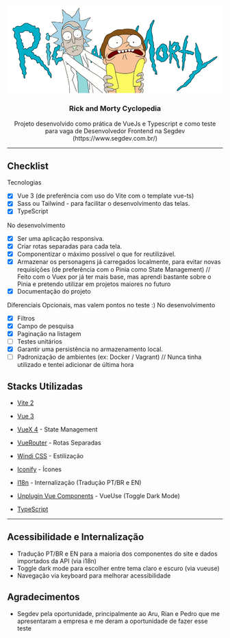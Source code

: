 <p align='center'>
  <img src='./src/assets/img/logo_rickandmorty.png' alt=''/>
</p>

<h3 align='center'>
Rick and Morty Cyclopedia
</h3>

<p align='center'>
Projeto desenvolvido como prática de VueJs e Typescript e como teste para vaga de Desenvolvedor Frontend na Segdev (https://www.segdev.com.br/)
</p>

<hr/>

## Checklist

Tecnologias

- [x] Vue 3 (de preferência com uso do Vite com o template vue-ts)
- [x] Sass ou Tailwind - para facilitar o desenvolvimento das telas.
- [x] TypeScript

No desenvolvimento

- [x] Ser uma aplicação responsiva.
- [x] Criar rotas separadas para cada tela.
- [x] Componentizar o máximo possível o que for reutilizável.
- [x] Armazenar os personagens já carregados localmente, para evitar novas requisições (de preferência com o Pinia como State Management) // Feito com o Vuex por já ter mais base, mas aprendi bastante sobre o Pinia e pretendo utilizar em projetos maiores no futuro
- [x] Documentação do projeto

Diferenciais
Opcionais, mas valem pontos no teste :)
No desenvolvimento

- [x] Filtros
- [x] Campo de pesquisa
- [x] Paginação na listagem
- [ ] Testes unitários 
- [x] Garantir uma persistência no armazenamento local.
- [ ] Padronização de ambientes (ex: Docker / Vagrant) // Nunca tinha utilizado e tentei adicionar de última hora

## Stacks Utilizadas

- [Vite 2](https://github.com/vitejs/vite)

- [Vue 3](https://github.com/vuejs/vue-next) 

- [VueX 4](https://vuex.vuejs.org/) - State Management 

- [VueRouter](https://router.vuejs.org/) - Rotas Separadas

- [Windi CSS](https://github.com/windicss/windicss) - Estilização

- [Iconify](https://iconify.design/) - Ícones 

- [I18n](https://github.com/antfu/vite-plugin-md) - Internalização (Tradução PT/BR e EN)

- [Unplugin Vue Components](https://github.com/antfu/unplugin-vue-components) - VueUse (Toggle Dark Mode) 

- [TypeScript](https://v3.vuejs.org/guide/typescript-support.html#typescript-support)

<hr/>

## Acessibilidade e Internalização

- Tradução PT/BR e EN para a maioria dos componentes do site e dados importados da API (via i18n)
- Toggle dark mode para escolher entre tema claro e escuro (via vueuse)
- Navegação via keyboard para melhorar acessibilidade

## Agradecimentos

- Segdev pela oportunidade, principalmente ao Aru, Rian e Pedro que me apresentaram a empresa e me deram a oportunidade de fazer esse teste
